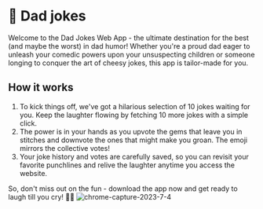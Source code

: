 # 🤣 Dad jokes 
Welcome to the Dad Jokes Web App - the ultimate destination for the best (and maybe the worst) in dad humor! Whether you're a proud dad eager to unleash your comedic powers upon your unsuspecting children or someone longing to conquer the art of cheesy jokes, this app is tailor-made for you.
## How it works
1. To kick things off, we've got a hilarious selection of 10 jokes waiting for you. Keep the laughter flowing by fetching 10 more jokes with a simple click. 
2. The power is in your hands as you upvote the gems that leave you in stitches and downvote the ones that might make you groan. The emoji mirrors the collective votes!
3. Your joke history and votes are carefully saved, so you can revisit your favorite punchlines and relive the laughter anytime you access the website.
 
So, don't miss out on the fun - download the app now and get ready to laugh till you cry! 🤣😄
![chrome-capture-2023-7-4](https://github.com/quying3/dad_jokes/assets/95540866/a96f369a-9f3f-47b8-8da4-9d562515735a)
